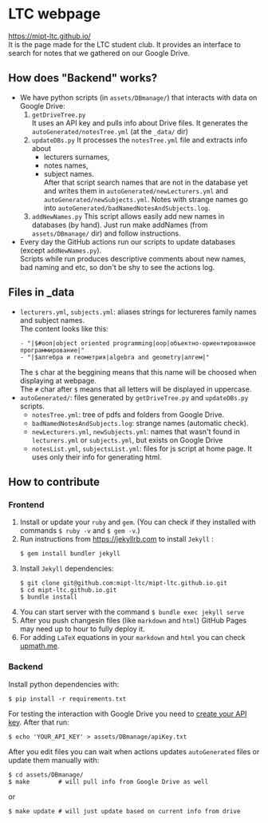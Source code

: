 # LTC webpage
https://mipt-ltc.github.io/  
It is the page made for the LTC student club. It provides an interface to search for notes that we gathered on our Google Drive.

## How does "Backend" works?
- We have python scripts (in `assets/DBmanage/`) that interacts with data on Google Drive:
  1. `getDriveTree.py`  
    It uses an API key and pulls info about Drive files. It generates the `autoGenerated/notesTree.yml` (at the `_data/` dir)
  1. `updateDBs.py`
    It processes the `notesTree.yml` file and extracts info about
      - lecturers surnames,
      - notes names,
      - subject names.  
    After that script search names that are not in the database yet and writes them in `autoGenerated/newLecturers.yml` and `autoGenerated/newSubjects.yml`. Notes with strange names go into `autoGenerated/badNamedNotesAndSubjects.log`.
  1. `addNewNames.py`
    This script allows easily add new names in databases (by hand). Just run make addNames (from `assets/DBmanage/` dir) and follow instructions.
- Every day the GitHub actions run our scripts to update databases (except `addNewNames.py`).  
  Scripts while run produces descriptive comments about new names, bad naming and etc, so don't be shy to see the actions log.
  
## Files in _data
- `lecturers.yml`, `subjects.yml`: aliases strings for lectureres family names and subject names.  
  The content looks like this:
  ```
  - "|$#ооп|object oriented programming|oop|объектно-ориентированное программирование|"
  - "|$алгебра и геометрия|algebra and geometry|алгем|"

  ```
  The `$` char at the beggining means that this name will be choosed when displaying at webpage.  
  The `#` char after `$` means that all letters will be displayed in uppercase.
- `autoGenerated/`: files generated by `getDriveTree.py` and `updateDBs.py` scripts.
  - `notesTree.yml`: tree of pdfs and folders from Google Drive. 
  - `badNamedNotesAndSubjects.log`: strange names (automatic check).
  - `newLecturers.yml`, `newSubjects.yml`: names that wasn't found in `lecturers.yml` or `subjects.yml`, but exists on Google Drive
  - `notesList.yml`, `subjectsList.yml`: files for js script at home page. It uses only their info for generating html.


## How to contribute

### Frontend
1. Install or update your `ruby` and `gem`. (You can check if they installed with commands `$ ruby -v` and `$ gem -v`.)
1. Run instructions from https://jekyllrb.com to install `Jekyll` :
    ``` 
    $ gem install bundler jekyll
1.  Install `Jekyll` dependencies:
    ``` 
    $ git clone git@github.com:mipt-ltc/mipt-ltc.github.io.git
    $ cd mipt-ltc.github.io.git
    $ bundle install
    ```
1. You can start server with the command `$ bundle exec jekyll serve`
1. After you push changesin files (like `markdown` and `html`) GitHub Pages may need up to hour to fully deploy it.
1. For adding `LaTeX` equations in your `markdown` and `html` you can check [upmath.me](https://upmath.me/).
### Backend
Install python dependencies with:
```
$ pip install -r requirements.txt
```
For testing the interaction with Google Drive you need to [create your API key](https://cloud.google.com/docs/authentication/api-keys). After that run:
```
$ echo 'YOUR_API_KEY' > assets/DBmanage/apiKey.txt
```

After you edit files you can wait when actions updates `autoGenerated` files or update them manually with:
```
$ cd assets/DBmanage/
$ make        # will pull info from Google Drive as well
```
or
```
$ make update # will just update based on current info from drive
```
